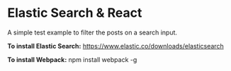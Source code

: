 # Elastic Search & React
A simple test example to filter the posts on a search input.

**To install Elastic Search:**
https://www.elastic.co/downloads/elasticsearch

**To install Webpack:**
npm install webpack -g
